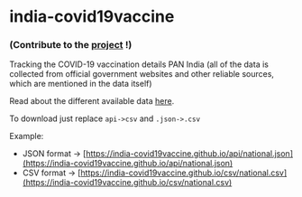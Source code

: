 # india-covid19vaccine

### (Contribute to the [project](https://github.com/india-covid19vaccine/india-covid19vaccine.github.io) !)

Tracking the COVID-19 vaccination details PAN India (all of the data is collected from official government websites and other reliable sources, which are mentioned in the data itself)

Read about the different available data [here](https://india-covid19vaccine.github.io/api#documentation).

To download just replace `api->csv` and `.json->.csv`

Example:
- JSON format -> [https://india-covid19vaccine.github.io/api/national.json](https://india-covid19vaccine.github.io/api/national.json)
- CSV format -> [https://india-covid19vaccine.github.io/csv/national.csv](https://india-covid19vaccine.github.io/csv/national.csv)